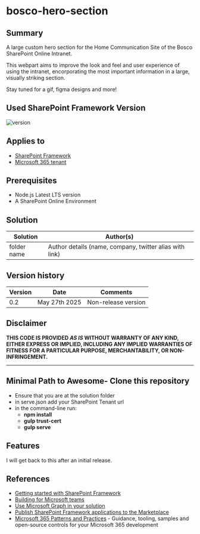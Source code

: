 # bosco-hero-section

## Summary

A large custom hero section for the Home Communication Site of the Bosco SharePoint Online Intranet.

This webpart aims to improve the look and feel and user experience of using the intranet, encorporating the most important information in a large, visually striking section.

Stay tuned for a gif, figma designs and more!

## Used SharePoint Framework Version

![version](https://img.shields.io/badge/version-1.21.1-green.svg)

## Applies to

- [SharePoint Framework](https://aka.ms/spfx)
- [Microsoft 365 tenant](https://docs.microsoft.com/en-us/sharepoint/dev/spfx/set-up-your-developer-tenant)

## Prerequisites

- Node.js Latest LTS version
- A SharePoint Online Environment

## Solution

| Solution    | Author(s)                                               |
| ----------- | ------------------------------------------------------- |
| folder name | Author details (name, company, twitter alias with link) |

## Version history

| Version | Date             | Comments        |
| ------- | ---------------- | --------------- |
| 0.2     | May 27th 2025    | Non-release version |

## Disclaimer

**THIS CODE IS PROVIDED _AS IS_ WITHOUT WARRANTY OF ANY KIND, EITHER EXPRESS OR IMPLIED, INCLUDING ANY IMPLIED WARRANTIES OF FITNESS FOR A PARTICULAR PURPOSE, MERCHANTABILITY, OR NON-INFRINGEMENT.**

---

## Minimal Path to Awesome- Clone this repository
- Ensure that you are at the solution folder
- in serve.json add your SharePoint Tenant url
- in the command-line run:
  - **npm install**
  - **gulp trust-cert**
  - **gulp serve**

## Features

I will get back to this after an initial release.

## References

- [Getting started with SharePoint Framework](https://docs.microsoft.com/en-us/sharepoint/dev/spfx/set-up-your-developer-tenant)
- [Building for Microsoft teams](https://docs.microsoft.com/en-us/sharepoint/dev/spfx/build-for-teams-overview)
- [Use Microsoft Graph in your solution](https://docs.microsoft.com/en-us/sharepoint/dev/spfx/web-parts/get-started/using-microsoft-graph-apis)
- [Publish SharePoint Framework applications to the Marketplace](https://docs.microsoft.com/en-us/sharepoint/dev/spfx/publish-to-marketplace-overview)
- [Microsoft 365 Patterns and Practices](https://aka.ms/m365pnp) - Guidance, tooling, samples and open-source controls for your Microsoft 365 development
